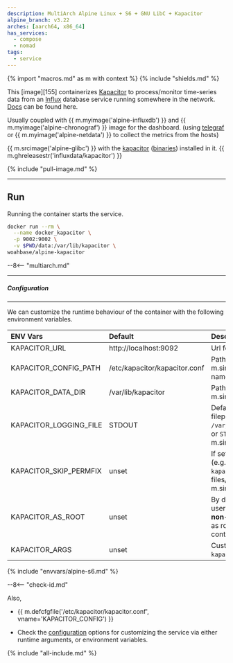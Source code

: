 ```yaml
---
description: MultiArch Alpine Linux + S6 + GNU LibC + Kapacitor
alpine_branch: v3.22
arches: [aarch64, x86_64]
has_services:
  - compose
  - nomad
tags:
  - service
---
```


{% import "macros.md" as m with context %}
{% include "shields.md" %}

This [image][155] containerizes [Kapacitor][1] to process/monitor
time-series data from an [Influx][2] database service running
somewhere in the network. [Docs][3] can be found here.

Usually coupled with {{ m.myimage('alpine-influxdb') }} and
{{ m.myimage('alpine-chronograf') }} image for the dashboard.
(using [telegraf][5] or {{ m.myimage('alpine-netdata') }} to
collect the metrics from the hosts)

{{ m.srcimage('alpine-glibc') }} with the [kapacitor][1]
([binaries][4]) installed in it. {{
m.ghreleasestr('influxdata/kapacitor') }}

{% include "pull-image.md" %}

---
Run
---

Running the container starts the service.

``` sh
docker run --rm \
  --name docker_kapacitor \
  -p 9002:9002 \
  -v $PWD/data:/var/lib/kapacitor \
woahbase/alpine-kapacitor
```

--8<-- "multiarch.md"

---
##### Configuration
---

We can customize the runtime behaviour of the container with the
following environment variables.

| ENV Vars               | Default                       | Description
| :---                   | :---                          | :---
| KAPACITOR_URL          | http://localhost:9092         | Url for `kapacitor`.
| KAPACITOR_CONFIG_PATH  | /etc/kapacitor/kapacitor.conf | Path to `kapacitor` configuration. {{ m.sincev('1.8.0') }} (Previously named `KAPACITOR_CONFIG`)
| KAPACITOR_DATA_DIR     | /var/lib/kapacitor            | Path to `kapacitor` data directory. {{ m.sincev('1.8.0') }}
| KAPACITOR_LOGGING_FILE | STDOUT                        | Default log destination, can be a filepath (like `/var/log/kapacitor/kapacitor.log`) or `STDOUT`/`STDERR`. {{ m.sincev('1.8.0') }}
| KAPACITOR_SKIP_PERMFIX | unset                         | If set to a **non-empty-string** value (e.g. `1`), skips fixing permissions for `kapacitor` configuration/data files/directories. {{ m.sincev('1.8.0') }}
| KAPACITOR_AS_ROOT      | unset                         | By default, `kapacitor` is started as a user-scoped service, set this to a **non-empty-string** (e.g. `1`) to run as root. (Only effective if the container is also running as root)
| KAPACITOR_ARGS         | unset                         | Customizable arguments passed to `kapacitord` service.
{% include "envvars/alpine-s6.md" %}

--8<-- "check-id.md"

Also,

* {{ m.defcfgfile('/etc/kapacitor/kapacitor.conf', vname='KAPACITOR_CONFIG') }}

* Check the [configuration][6] options for customizing the service
  via either runtime arguments, or environment variables.

[1]: https://www.influxdata.com/time-series-platform/kapacitor/
[2]: https://www.influxdata.com
[3]: https://docs.influxdata.com/kapacitor
[4]: https://portal.influxdata.com/downloads/
[5]: https://www.influxdata.com/time-series-platform/telegraf/
[6]: https://docs.influxdata.com/kapacitor/v1/administration/configuration/

{% include "all-include.md" %}
